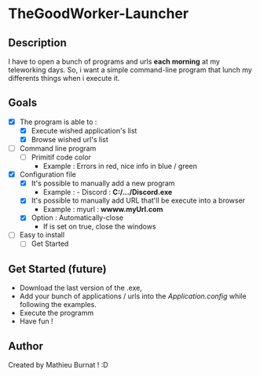 # TheGoodWorker-Launcher
## Description
I have to open a bunch of programs and urls **each morning** at my teleworking days.
So, i want a simple command-line program that lunch my differents things when i execute it.

## Goals
- [x] The program is able to :
    - [x] Execute wished application's list
    - [x] Browse wished url's list
- [ ] Command line program
    - [ ] Primitif code color 
        - Example : Errors in red, nice info in blue / green
- [x] Configuration file
    - [x] It's possible to manually add a new program
        - Example : - Discord : **C:/.../Discord.exe**
    - [x] It's possible to manually add URL that'll be execute into a browser
        - Example : myurl : **wwww.myUrl.com**
    - [x] Option : Automatically-close
        - If is set on true, close the windows
- [ ] Easy to install
    - [ ] Get Started

## Get Started (future)
- Download the last version of the .exe,
- Add your bunch of applications / urls into the *Application.config* while following the examples.
- Execute the programm
- Have fun !

## Author
Created by Mathieu Burnat ! :D
